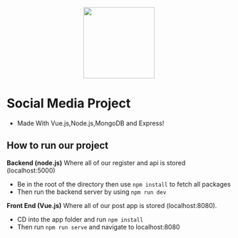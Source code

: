 <p align="center">
  <img width="160" height="160" src="https://emojipedia-us.s3.dualstack.us-west-1.amazonaws.com/thumbs/160/apple/96/male-technologist_1f468-200d-1f4bb.png">
</p>

# Social Media Project  
- Made With Vue.js,Node.js,MongoDB and Express!

## How to run our project

**Backend (node.js)**
Where all of our register and api is stored (localhost:5000)

 - Be in the root of the directory then use `npm install` to fetch all packages
- Then run the backend server by using `npm run dev`

**Front End (Vue.js)**
Where all of our post app is stored (localhost:8080).

- CD into the app folder and run `npm install`
- Then run `npm run serve` and navigate to localhost:8080






